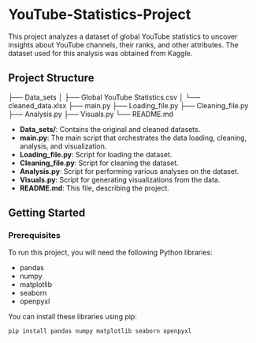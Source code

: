 # YouTube-Statistics-Project
This project analyzes a dataset of global YouTube statistics to uncover insights about YouTube channels, their ranks, and other attributes. The dataset used for this analysis was obtained from Kaggle.

## Project Structure
├── Data_sets
│ ├── Global YouTube Statistics.csv
│ └── cleaned_data.xlsx
├── main.py
├── Loading_file.py
├── Cleaning_file.py
├── Analysis.py
├── Visuals.py
└── README.md

- **Data_sets/**: Contains the original and cleaned datasets.
- **main.py**: The main script that orchestrates the data loading, cleaning, analysis, and visualization.
- **Loading_file.py**: Script for loading the dataset.
- **Cleaning_file.py**: Script for cleaning the dataset.
- **Analysis.py**: Script for performing various analyses on the dataset.
- **Visuals.py**: Script for generating visualizations from the data.
- **README.md**: This file, describing the project.

## Getting Started

### Prerequisites

To run this project, you will need the following Python libraries:

- pandas
- numpy
- matplotlib
- seaborn
- openpyxl

You can install these libraries using pip:

```bash
pip install pandas numpy matplotlib seaborn openpyxl

